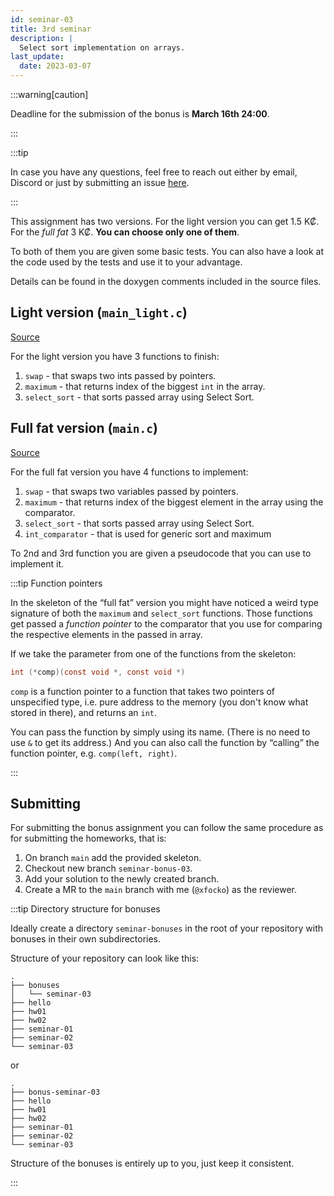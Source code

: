 ```yaml
---
id: seminar-03
title: 3rd seminar
description: |
  Select sort implementation on arrays.
last_update:
  date: 2023-03-07
---
```


:::warning[caution]

Deadline for the submission of the bonus is **March 16th 24:00**.

:::

:::tip

In case you have any questions, feel free to reach out either by email, Discord
or just by submitting an issue [here](https://gitlab.fi.muni.cz/xfocko/kb/-/issues/new).

:::

This assignment has two versions. For the light version you can get 1.5 K₡. For
the _full fat_ 3 K₡. **You can choose only one of them**.

To both of them you are given some basic tests. You can also have a look at the
code used by the tests and use it to your advantage.

Details can be found in the doxygen comments included in the source files.

## Light version (`main_light.c`)

[Source](pathname:///files/c/bonuses/03/main_light.c)

For the light version you have 3 functions to finish:

1. `swap` - that swaps two ints passed by pointers.
2. `maximum` - that returns index of the biggest `int` in the array.
3. `select_sort` - that sorts passed array using Select Sort.

## Full fat version (`main.c`)

[Source](pathname:///files/c/bonuses/03/main.c)

For the full fat version you have 4 functions to implement:

1. `swap` - that swaps two variables passed by pointers.
2. `maximum` - that returns index of the biggest element in the array using the
   comparator.
3. `select_sort` - that sorts passed array using Select Sort.
4. `int_comparator` - that is used for generic sort and maximum

To 2nd and 3rd function you are given a pseudocode that you can use to implement
it.

:::tip Function pointers

In the skeleton of the “full fat” version you might have noticed a weird type
signature of both the `maximum` and `select_sort` functions. Those functions get
passed a _function pointer_ to the comparator that you use for comparing the
respective elements in the passed in array.

If we take the parameter from one of the functions from the skeleton:

```c
int (*comp)(const void *, const void *)
```

`comp` is a function pointer to a function that takes two pointers of unspecified
type, i.e. pure address to the memory (you don't know what stored in there), and
returns an `int`.

You can pass the function by simply using its name. (There is no need to use `&`
to get its address.) And you can also call the function by “calling” the function
pointer, e.g. `comp(left, right)`.

:::

## Submitting

For submitting the bonus assignment you can follow the same procedure as for
submitting the homeworks, that is:

1. On branch `main` add the provided skeleton.
2. Checkout new branch `seminar-bonus-03`.
3. Add your solution to the newly created branch.
4. Create a MR to the `main` branch with me (`@xfocko`) as the reviewer.

:::tip Directory structure for bonuses

Ideally create a directory `seminar-bonuses` in the root of your repository with
bonuses in their own subdirectories.

Structure of your repository can look like this:

```
.
├── bonuses
│   └── seminar-03
├── hello
├── hw01
├── hw02
├── seminar-01
├── seminar-02
└── seminar-03
```

or

```
.
├── bonus-seminar-03
├── hello
├── hw01
├── hw02
├── seminar-01
├── seminar-02
└── seminar-03
```

Structure of the bonuses is entirely up to you, just keep it consistent.

:::
